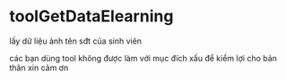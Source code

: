 # toolGetDataElearning
lấy dữ liệu ảnh tên sđt của sinh viên

các bạn dùng tool không được làm với mục đích xấu để kiểm lợi cho bản thân xin cảm ơn
